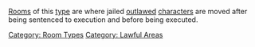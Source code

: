 [Rooms](:Category:_Rooms "wikilink") of this
[type](:Category:_Room_Types "wikilink") are where jailed
[outlawed](Outlaw_Flag "wikilink")
[characters](:Category:_Characters "wikilink") are moved after being
sentenced to execution and before being executed.

[Category: Room Types](Category:_Room_Types "wikilink") [Category:
Lawful Areas](Category:_Lawful_Areas "wikilink")
